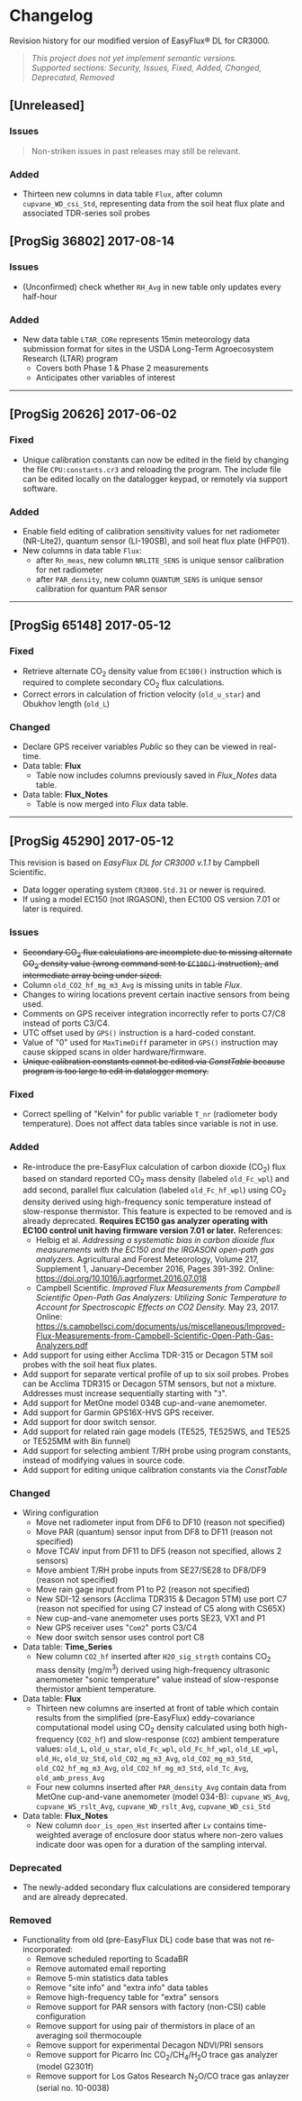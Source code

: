 # Changelog

Revision history for our modified version of EasyFlux&reg; DL for CR3000.

> *This project does not yet implement semantic versions.*  
> *Supported sections: Security, Issues, Fixed, Added, Changed, Deprecated, Removed*

## [Unreleased]

### Issues

> Non-striken issues in past releases may still be relevant.

### Added

* Thirteen new columns in data table `Flux`, after column `cupvane_WD_csi_Std`,
  representing data from the soil heat flux plate and associated TDR-series soil
  probes


## [ProgSig 36802] 2017-08-14

### Issues

* (Unconfirmed) check whether `RH_Avg` in new table only updates every half-hour

### Added

* New data table `LTAR_CORe` represents 15min meteorology data submission
  format for sites in the USDA Long-Term Agroecosystem Research (LTAR) program
    * Covers both Phase 1 & Phase 2 measurements
    * Anticipates other variables of interest

----

## [ProgSig 20626] 2017-06-02

### Fixed

* Unique calibration constants can now be edited in the field by changing the
  file `CPU:constants.cr3` and reloading the program. The include file can be
  edited locally on the datalogger keypad, or remotely via support software.

### Added

* Enable field editing of calibration sensitivity values for net radiometer
  (NR-Lite2), quantum sensor (LI-190SB), and soil heat flux plate (HFP01).
* New columns in data table `Flux`:
    * after `Rn_meas`, new column `NRLITE_SENS` is unique sensor calibration
      for net radiometer
    * after `PAR_density`, new column `QUANTUM_SENS` is unique sensor calibration
      for quantum PAR sensor

----

## [ProgSig 65148] 2017-05-12

### Fixed

* Retrieve alternate CO<sub>2</sub> density value from `EC100()` instruction 
  which is required to complete secondary CO<sub>2</sub> flux calculations.
* Correct errors in calculation of friction velocity (`old_u_star`) and Obukhov
  length (`old_L`) 

### Changed

* Declare GPS receiver variables *Public* so they can be viewed in real-time.
* Data table: **Flux**
    * Table now includes columns previously saved in *Flux_Notes* data table.
* Data table: **Flux_Notes**
    * Table is now merged into *Flux* data table.

----

## [ProgSig 45290] 2017-05-12

This revision is based on *EasyFlux DL for CR3000 v.1.1* by Campbell Scientific.

* Data logger operating system `CR3000.Std.31` or newer is required.
* If using a model EC150 (not IRGASON), then EC100 OS version 7.01 or later is
  required.

### Issues

* ~~Secondary CO<sub>2</sub> flux calculations are incomplete due to missing
  alternate CO<sub>2</sub> density value (wrong command sent to `EC100()`
  instruction), and intermediate array being under sized.~~
* Column `old_CO2_hf_mg_m3_Avg` is missing units in table *Flux*.
* Changes to wiring locations prevent certain inactive sensors from being used.
* Comments on GPS receiver integration incorrectly refer to ports C7/C8 instead
  of ports C3/C4.
* UTC offset used by `GPS()` instruction is a hard-coded constant.
* Value of "0" used for `MaxTimeDiff` parameter in `GPS()` instruction may
  cause skipped scans in older hardware/firmware.
* ~~Unique calibration constants cannot be edited via *ConstTable* because 
  program is too large to edit in datalogger memory.~~

### Fixed

* Correct spelling of "Kelvin" for public variable `T_nr` (radiometer body
  temperature). Does not affect data tables since variable is not in use.

### Added

* Re-introduce the pre-EasyFlux calculation of carbon dioxide (CO<sub>2</sub>)
  flux based on standard reported CO<sub>2</sub> mass density (labeled `old_Fc_wpl`)
  and add second, parallel flux calculation (labeled `old_Fc_hf_wpl`) using 
  CO<sub>2</sub> density derived using high-frequency sonic temperature instead
  of slow-response thermistor. This feature is expected to be removed and is 
  already deprecated. **Requires EC150 gas analyzer operating with EC100 control 
  unit having firmware version 7.01 or later.** References:
    * Helbig et al. *Addressing a systematic bias in carbon dioxide flux measurements 
      with the EC150 and the IRGASON open-path gas analyzers.* Agricultural and Forest 
      Meteorology, Volume 217, Supplement 1, January–December 2016, Pages 391-392.
      Online: <https://doi.org/10.1016/j.agrformet.2016.07.018>
    * Campbell Scientific. *Improved Flux Measurements from Campbell Scientific
      Open-Path Gas Analyzers: Utilizing Sonic Temperature to Account for Spectroscopic
      Effects on CO2 Density.* May 23, 2017. Online:
      <https://s.campbellsci.com/documents/us/miscellaneous/Improved-Flux-Measurements-from-Campbell-Scientific-Open-Path-Gas-Analyzers.pdf>
* Add support for using either Acclima TDR-315 or Decagon 5TM soil probes with 
  the soil heat flux plates.
* Add support for separate vertical profile of up to six soil probes. Probes
  can be Acclima TDR315 or Decagon 5TM sensors, but not a mixture. Addresses
  must increase sequentially starting with "`3`".
* Add support for MetOne model 034B cup-and-vane anemometer.
* Add support for Garmin GPS16X-HVS GPS receiver. 
* Add support for door switch sensor. 
* Add support for related rain gage models (TE525, TE525WS, and TE525 or
  TE525MM with 8in funnel)
* Add support for selecting ambient T/RH probe using program constants, instead
  of modifying values in source code.
* Add support for editing unique calibration constants via the *ConstTable*

### Changed

* Wiring configuration
    * Move net radiometer input from DF6 to DF10 (reason not specified)
    * Move PAR (quantum) sensor input from DF8 to DF11 (reason not specified)
    * Move TCAV input from DF11 to DF5 (reason not specified, allows 2 sensors)
    * Move ambient T/RH probe inputs from SE27/SE28 to DF8/DF9 (reason not specified)
    * Move rain gage input from P1 to P2 (reason not specified)
    * New SDI-12 sensors (Acclima TDR315 & Decagon 5TM) use port C7 (reason not
      specified for using C7 instead of C5 along with CS65X)
    * New cup-and-vane anemometer uses ports SE23, VX1 and P1
    * New GPS receiver uses "`Com2`" ports C3/C4
    * New door switch sensor uses control port C8
* Data table: **Time_Series**
    * New column `CO2_hf` inserted after `H2O_sig_strgth` contains CO<sub>2</sub>
      mass density (mg/m<sup>3</sup>) derived using high-frequency ultrasonic
      anemometer "sonic temperature" value instead of slow-response thermistor 
      ambient temperature.
* Data table: **Flux**
    * Thirteen new columns are inserted at front of table which contain results
      from the simplified (pre-EasyFlux) eddy-covariance computational model
      using CO<sub>2</sub> density calculated using both high-frequency (`CO2_hf`)
      and slow-response (`CO2`) ambient temperature values: `old_L`, `old_u_star`,
      `old_Fc_wpl`, `old_Fc_hf_wpl`, `old_LE_wpl`, `old_Hc`, `old_Uz_Std`,
      `old_CO2_mg_m3_Avg`, `old_CO2_mg_m3_Std`, `old_CO2_hf_mg_m3_Avg`,
      `old_CO2_hf_mg_m3_Std`, `old_Tc_Avg`, `old_amb_press_Avg`
    * Four new columns inserted after `PAR_density_Avg` contain data from MetOne
      cup-and-vane anemometer (model 034-B): `cupvane_WS_Avg`, `cupvane_WS_rslt_Avg`,
      `cupvane_WD_rslt_Avg`, `cupvane_WD_csi_Std`
* Data table: **Flux_Notes**
    * New column `door_is_open_Hst` inserted after `Lv` contains time-weighted
      average of enclosure door status where non-zero values indicate door was
      open for a duration of the sampling interval.

### Deprecated

* The newly-added secondary flux calculations are considered temporary and are
  already deprecated. 

### Removed

* Functionality from old (pre-EasyFlux DL) code base that was not re-incorporated:
    * Remove scheduled reporting to ScadaBR
    * Remove automated email reporting
    * Remove 5-min statistics data tables
    * Remove "site info" and "extra info" data tables
    * Remove high-frequency table for "extra" sensors
    * Remove support for PAR sensors with factory (non-CSI) cable configuration
    * Remove support for using pair of thermistors in place of an averaging 
      soil thermocouple
    * Remove support for experimental Decagon NDVI/PRI sensors
    * Remove support for Picarro Inc CO<sub>2</sub>/CH<sub>4</sub>/H<sub>2</sub>O
      trace gas analyzer (model G2301f)
    * Remove support for Los Gatos Research N<sub>2</sub>O/CO trace gas anlayzer
      (serial no. 10-0038)
